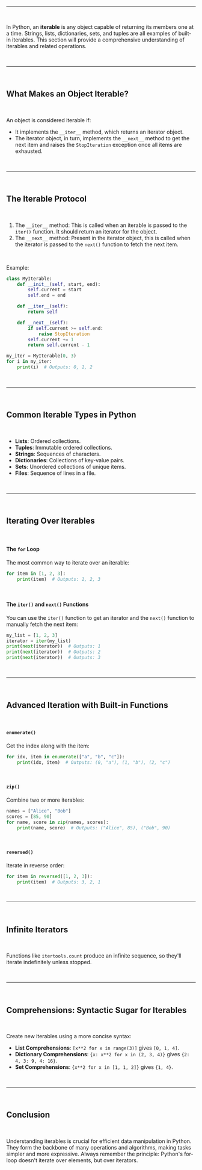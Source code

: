 <br>

---

<br>

In Python, an **iterable** is any object capable of returning its members one at a time. Strings, lists, dictionaries, sets, and tuples are all examples of built-in iterables. This section will provide a comprehensive understanding of iterables and related operations.

<br>

---

<br>

## What Makes an Object Iterable?

<br>

An object is considered iterable if:
- It implements the `__iter__` method, which returns an iterator object.
- The iterator object, in turn, implements the `__next__` method to get the next item and raises the `StopIteration` exception once all items are exhausted.

<br>

---

<br>

## The Iterable Protocol

<br>

1. The `__iter__` method: This is called when an iterable is passed to the `iter()` function. It should return an iterator for the object.
2. The `__next__` method: Present in the iterator object, this is called when the iterator is passed to the `next()` function to fetch the next item.

<br>

Example:

```python
class MyIterable:
    def __init__(self, start, end):
        self.current = start
        self.end = end

    def __iter__(self):
        return self

    def __next__(self):
        if self.current >= self.end:
            raise StopIteration
        self.current += 1
        return self.current - 1

my_iter = MyIterable(0, 3)
for i in my_iter:
    print(i)  # Outputs: 0, 1, 2
```

<br>

---

<br>

## Common Iterable Types in Python

<br>

- **Lists**: Ordered collections.
- **Tuples**: Immutable ordered collections.
- **Strings**: Sequences of characters.
- **Dictionaries**: Collections of key-value pairs.
- **Sets**: Unordered collections of unique items.
- **Files**: Sequence of lines in a file.


<br>

---

<br>

## Iterating Over Iterables

<br>

#### The `for` Loop

The most common way to iterate over an iterable:

```python
for item in [1, 2, 3]:
    print(item)  # Outputs: 1, 2, 3
```

<br>

#### The `iter()` and `next()` Functions

You can use the `iter()` function to get an iterator and the `next()` function to manually fetch the next item:

```python
my_list = [1, 2, 3]
iterator = iter(my_list)
print(next(iterator))  # Outputs: 1
print(next(iterator))  # Outputs: 2
print(next(iterator))  # Outputs: 3
```

<br>

---

<br>

## Advanced Iteration with Built-in Functions

<br>

#### `enumerate()`

Get the index along with the item:

```python
for idx, item in enumerate(["a", "b", "c"]):
    print(idx, item)  # Outputs: (0, "a"), (1, "b"), (2, "c")
```

<br>

#### `zip()`

Combine two or more iterables:

```python
names = ["Alice", "Bob"]
scores = [85, 90]
for name, score in zip(names, scores):
    print(name, score)  # Outputs: ("Alice", 85), ("Bob", 90)
```

<br>

#### `reversed()`

Iterate in reverse order:

```python
for item in reversed([1, 2, 3]):
    print(item)  # Outputs: 3, 2, 1
```

<br>

---

<br>

## Infinite Iterators

<br>

Functions like `itertools.count` produce an infinite sequence, so they'll iterate indefinitely unless stopped.

<br>

---

<br>

## Comprehensions: Syntactic Sugar for Iterables

<br>

Create new iterables using a more concise syntax:

- **List Comprehensions**: `[x**2 for x in range(3)]` gives `[0, 1, 4]`.
- **Dictionary Comprehensions**: `{x: x**2 for x in (2, 3, 4)}` gives `{2: 4, 3: 9, 4: 16}`.
- **Set Comprehensions**: `{x**2 for x in [1, 1, 2]}` gives `{1, 4}`.

<br>

---

<br>

## Conclusion

<br>

Understanding iterables is crucial for efficient data manipulation in Python. They form the backbone of many operations and algorithms, making tasks simpler and more expressive. Always remember the principle: Python's for-loop doesn't iterate over elements, but over iterators.